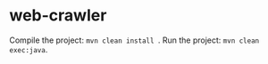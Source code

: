 # web-crawler

Compile the project: ```mvn clean install ```.
Run the project: ```mvn clean exec:java```.